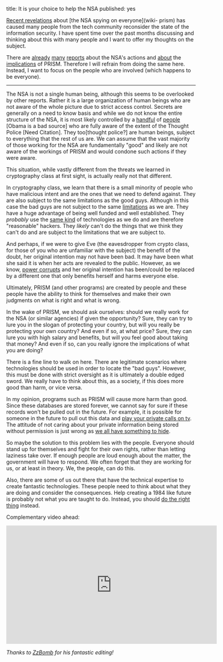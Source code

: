 title: It is your choice to help the NSA
published: yes

[Recent revelations][relevations] about [the NSA spying on everyone](wiki-
prism) has caused many people from the tech community reconsider the state of
the information security. I have spent time over the past months
discussing and thinking about this with many people and I want to
offer my thoughts on the subject.

[relevations]: http://www.guardian.co.uk/world/2013/jun/06/us-tech-giants-nsa-data
[wiki-prism]: http://en.wikipedia.org/wiki/PRISM_%28surveillance_program%29

There are [already][r1] [many][r2] [reports][r3] about the NSA's actions and [about][r4]
the [implications][r5] of PRISM. Therefore I will refrain from doing the same here.
Instead, I want to focus on the people who are involved (which happens to be everyone).

[r1]: http://www.washingtonpost.com/wp-srv/special/politics/prism-collection-documents/
[r2]: http://www.guardian.co.uk/world/2013/jun/06/nsa-phone-records-verizon-court-order
[r3]: http://www.ibtimes.co.uk/articles/479709/20130617/nsa-whistleblower-edward-snowden.htm
[r4]: http://www.extremetech.com/computing/157761-the-nsas-prism-leak-could-fundamentally-change-or-break-the-entire-internet
[r5]: http://www.spiegel.de/international/world/prism-leak-inside-the-controversial-us-data-surveillance-program-a-904761.html

-------------------------------------------------------------------------------

The NSA is not a single human being, although this seems to be overlooked by
other reports. Rather it is a large organization of human beings who are not
aware of the whole picture due to strict access control. Secrets are generally
on a need to know basis and while we do not know the entire structure of the
NSA, it is most likely controlled by a [handful][p1] of [people][p2] [Obama is
a bad source] who are fully aware of the extent of the Thought Police [Need
Citation]. They too[thought police?] are human beings, subject to everything
that the rest of us are. We can assume that the vast majority of those working
for the NSA are fundamentally "good" and likely are not aware of the workings
of PRISM and would condone such actions if they were aware.

[p1]: http://en.wikipedia.org/wiki/Keith_B._Alexander
[p2]: http://en.wikipedia.org/wiki/Obama

This situation, while vastly different from the threats we learned in
cryptography class at first sight, is actually really not that different.

In cryptography class, we learn that there is a small minority of people who
have malicious intent and are the ones that we need to defend against. They are
also subject to the same limitations as the good guys. Although in this case
the bad guys are not subject to the same [limitations][fisa] as we are. They
have a huge advantage of being well funded and well established. They
*probably* use the [same kind][sk] of technologies as we do and are therefore
"reasonable" hackers. They *likely* can't do the things that we think they
can't do and are subject to the limitations that we are subject to.

[sk]: http://xato.net/privacy/dear-nsa-meant-yottabytes/

[fisa]: http://en.wikipedia.org/wiki/United_States_Foreign_Intelligence_Surveillance_Court

And perhaps, if we were to give Eve (the eavesdropper from crypto class, for
those of you who are unfamiliar with the subject) the benefit of the doubt, her
original intention may not have been bad. It may have been what she said it is
when her acts are revealed to the public. However, as we know, [power
corrupts][power] and her original intention has been/could be replaced by a
different one that only benefits herself and harms everyone else.

[power]: http://en.wikipedia.org/wiki/Lord_Acton%27s_dictum#.22Lord_Acton.27s_dictum.22

Ultimately, PRISM (and other programs) are created by people and these people
have the ability to think for themselves and make their own judgments on what
is right and what is wrong.

In the wake of PRISM, we should ask ourselves: should we really work for the
NSA (or similar agencies) if given the opportunity? Sure, they can try to lure
you in the slogan of protecting your country, but will you really be protecting
your own country? And even if so, at what price? Sure, they can lure you with
high salary and benefits, but will you feel good about taking that money? And
even if so, can you really ignore the implications of what you are doing?

There is a fine line to walk on here. There are legitimate scenarios where
technologies should be used in order to locate the "bad guys". However, this
must be done with strict oversight as it is ultimately a double edged sword. We
really have to think about this, as a society, if this does more good than
harm, or vice versa.

In my opinion, programs such as PRISM will cause more harm than good. Since
these databases are stored forever, we cannot say for sure if these records
won't be pulled out in the future. For example, it is possible for someone in
the future to pull out this data and [play your private calls on tv][call-tv].
The attitude of not caring about your private information being stored without
permission is just wrong as [we all have something to hide][hide].

[call-tv]: https://openwatch.net/i/161/snowden-and-venezuela-my-bizarre-experience-in-t
[hide]: http://www.thoughtcrime.org/blog/we-should-all-have-something-to-hide/

So maybe the solution to this problem lies with the people. Everyone should
stand up for themselves and fight for their own rights, rather than letting
laziness take over. If enough people are loud enough about the matter, the
government will have to respond. We often forget that they are working for us,
or at least in theory. We, the people, can do this.

Also, there are some of us out there that have the technical expertise to
create fantastic technologies. These people need to think about what they are
doing and consider the consequences. Help creating a 1984 like future is
probably not what you are taught to do. Instead, you should
[do the right thing][rt] instead.

[rt]: http://brendansterne.com/2013/07/11/do-the-right-thing-wait-to-get-fired/

Complementary video ahead:

<div class="center">
<iframe width="560" height="315" src="https://www.youtube-nocookie.com/embed/akTqXdYLBZs" frameborder="0"
allowfullscreen></iframe></div>

<p></p>
<p class="center"><em>Thanks to <a href="http://zzbomb.com">ZzBomb</a> for his fantastic editing!</em></p>